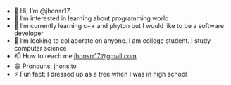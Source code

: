 - 👋 Hi, I’m @jhonsr17
- 👀 I’m interested in learning about programming world
- 🌱 I’m currently learning c++ and phyton but I would like to be a software developer
- 💞️ I’m looking to collaborate on anyone. I am college student. I study computer science
- 📫 How to reach me jhonsrr17@gmail.com
- 😄 Pronouns: jhonsito
- ⚡ Fun fact: I dressed up as a tree when I was in high school

<!---
jhonsr17/jhonsr17 is a ✨ special ✨ repository because its `README.md` (this file) appears on your GitHub profile.
You can click the Preview link to take a look at your changes.
--->
